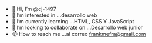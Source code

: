 - 👋 Hi, I’m @cj-1497
- 👀 I’m interested in ...desarrollo web
- 🌱 I’m currently learning ...HTML, CSS Y  JavaScript
- 💞️ I’m looking to collaborate on ...Desarrollo web junior
- 📫 How to reach me ...al correo frankmefra@gmail.com

<!---
cj-1497/cj-1497 is a ✨ special ✨ repository because its `README.md` (this file) appears on your GitHub profile.
You can click the Preview link to take a look at your changes.
--->
